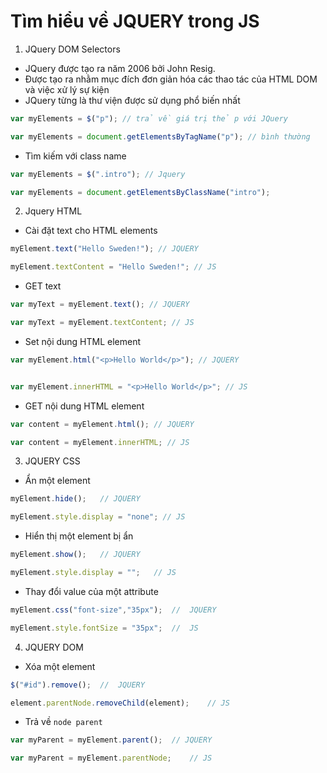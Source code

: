 # Tìm hiểu về JQUERY trong JS 
1. JQuery DOM Selectors
* JQuery được tạo ra năm 2006 bởi John Resig. 
* Được tạo ra nhằm mục đích đơn giản hóa các thao tác của HTML DOM và việc xử lý sự kiện 
* JQuery từng là thư viện được sử dụng phổ biến nhất 
```js
var myElements = $("p"); // trả về giá trị thẻ p với JQuery 

var myElements = document.getElementsByTagName("p"); // bình thường 
```
* Tìm kiếm với class name
```js
var myElements = $(".intro"); // Jquery 

var myElements = document.getElementsByClassName("intro");
```
2. Jquery HTML 
* Cài đặt text cho HTML elements 
```js
myElement.text("Hello Sweden!"); // JQUERY 

myElement.textContent = "Hello Sweden!"; // JS 
```
* GET text 
```js
var myText = myElement.text(); // JQUERY

var myText = myElement.textContent; // JS 
```
* Set nội dung HTML element 
```js
var myElement.html("<p>Hello World</p>"); // JQUERY 


var myElement.innerHTML = "<p>Hello World</p>"; // JS
```

* GET nội dung HTML element 
```js
var content = myElement.html(); // JQUERY 

var content = myElement.innerHTML; // JS
```

3. JQUERY CSS
* Ẩn một element 
```js
myElement.hide();   // JQUERY 

myElement.style.display = "none"; // JS
```

* Hiển thị một element bị ẩn 
```js
myElement.show();   // JQUERY 

myElement.style.display = "";   // JS 
```

* Thay đổi value của một attribute 
```js
myElement.css("font-size","35px");  //  JQUERY 

myElement.style.fontSize = "35px";  //  JS 
```

4. JQUERY DOM 
* Xóa một element 
```js
$("#id").remove();  //  JQUERY 

element.parentNode.removeChild(element);    // JS
```
* Trả về  `node parent` 
```js
var myParent = myElement.parent();  // JQUERY 

var myParent = myElement.parentNode;    // JS 
```
